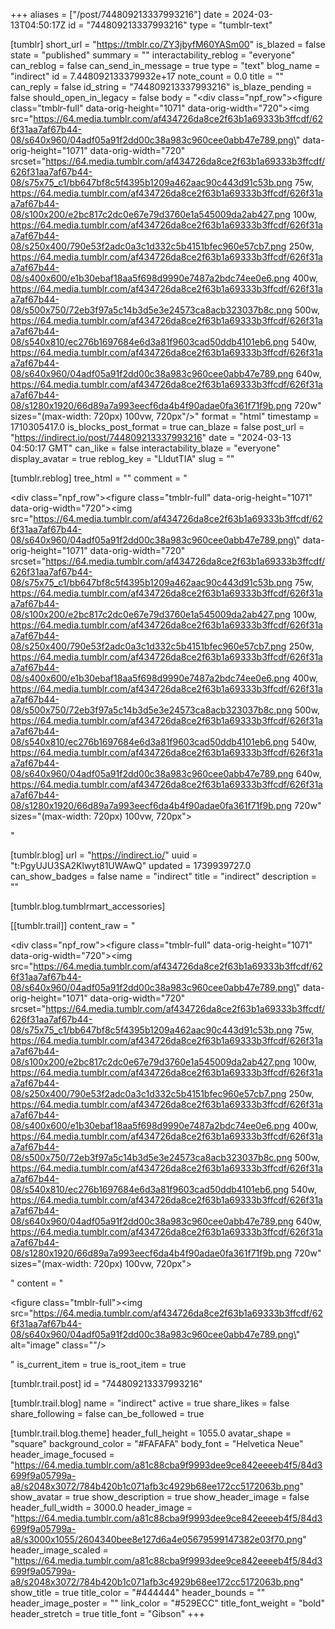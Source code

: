 +++
aliases = ["/post/744809213337993216"]
date = 2024-03-13T04:50:17Z
id = "744809213337993216"
type = "tumblr-text"

[tumblr]
short_url = "https://tmblr.co/ZY3jbyfM60YASm00"
is_blazed = false
state = "published"
summary = ""
interactability_reblog = "everyone"
can_reblog = false
can_send_in_message = true
type = "text"
blog_name = "indirect"
id = 7.448092133379932e+17
note_count = 0.0
title = ""
can_reply = false
id_string = "744809213337993216"
is_blaze_pending = false
should_open_in_legacy = false
body = "<div class=\"npf_row\"><figure class=\"tmblr-full\" data-orig-height=\"1071\" data-orig-width=\"720\"><img src=\"https://64.media.tumblr.com/af434726da8ce2f63b1a69333b3ffcdf/626f31aa7af67b44-08/s640x960/04adf05a91f2dd00c38a983c960cee0abb47e789.png\" data-orig-height=\"1071\" data-orig-width=\"720\" srcset=\"https://64.media.tumblr.com/af434726da8ce2f63b1a69333b3ffcdf/626f31aa7af67b44-08/s75x75_c1/bb647bf8c5f4395b1209a462aac90c443d91c53b.png 75w, https://64.media.tumblr.com/af434726da8ce2f63b1a69333b3ffcdf/626f31aa7af67b44-08/s100x200/e2bc817c2dc0e67e79d3760e1a545009da2ab427.png 100w, https://64.media.tumblr.com/af434726da8ce2f63b1a69333b3ffcdf/626f31aa7af67b44-08/s250x400/790e53f2adc0a3c1d332c5b4151bfec960e57cb7.png 250w, https://64.media.tumblr.com/af434726da8ce2f63b1a69333b3ffcdf/626f31aa7af67b44-08/s400x600/e1b30ebaf18aa5f698d9990e7487a2bdc74ee0e6.png 400w, https://64.media.tumblr.com/af434726da8ce2f63b1a69333b3ffcdf/626f31aa7af67b44-08/s500x750/72eb3f97a5c14b3d5e3e24573ca8acb323037b8c.png 500w, https://64.media.tumblr.com/af434726da8ce2f63b1a69333b3ffcdf/626f31aa7af67b44-08/s540x810/ec276b1697684e6d3a81f9603cad50ddb4101eb6.png 540w, https://64.media.tumblr.com/af434726da8ce2f63b1a69333b3ffcdf/626f31aa7af67b44-08/s640x960/04adf05a91f2dd00c38a983c960cee0abb47e789.png 640w, https://64.media.tumblr.com/af434726da8ce2f63b1a69333b3ffcdf/626f31aa7af67b44-08/s1280x1920/66d89a7a993eecf6da4b4f90adae0fa361f71f9b.png 720w\" sizes=\"(max-width: 720px) 100vw, 720px\"/></figure></div>"
format = "html"
timestamp = 1710305417.0
is_blocks_post_format = true
can_blaze = false
post_url = "https://indirect.io/post/744809213337993216"
date = "2024-03-13 04:50:17 GMT"
can_like = false
interactability_blaze = "everyone"
display_avatar = true
reblog_key = "LldutTIA"
slug = ""

[tumblr.reblog]
tree_html = ""
comment = "<p><div class=\"npf_row\"><figure class=\"tmblr-full\" data-orig-height=\"1071\" data-orig-width=\"720\"><img src=\"https://64.media.tumblr.com/af434726da8ce2f63b1a69333b3ffcdf/626f31aa7af67b44-08/s640x960/04adf05a91f2dd00c38a983c960cee0abb47e789.png\" data-orig-height=\"1071\" data-orig-width=\"720\" srcset=\"https://64.media.tumblr.com/af434726da8ce2f63b1a69333b3ffcdf/626f31aa7af67b44-08/s75x75_c1/bb647bf8c5f4395b1209a462aac90c443d91c53b.png 75w, https://64.media.tumblr.com/af434726da8ce2f63b1a69333b3ffcdf/626f31aa7af67b44-08/s100x200/e2bc817c2dc0e67e79d3760e1a545009da2ab427.png 100w, https://64.media.tumblr.com/af434726da8ce2f63b1a69333b3ffcdf/626f31aa7af67b44-08/s250x400/790e53f2adc0a3c1d332c5b4151bfec960e57cb7.png 250w, https://64.media.tumblr.com/af434726da8ce2f63b1a69333b3ffcdf/626f31aa7af67b44-08/s400x600/e1b30ebaf18aa5f698d9990e7487a2bdc74ee0e6.png 400w, https://64.media.tumblr.com/af434726da8ce2f63b1a69333b3ffcdf/626f31aa7af67b44-08/s500x750/72eb3f97a5c14b3d5e3e24573ca8acb323037b8c.png 500w, https://64.media.tumblr.com/af434726da8ce2f63b1a69333b3ffcdf/626f31aa7af67b44-08/s540x810/ec276b1697684e6d3a81f9603cad50ddb4101eb6.png 540w, https://64.media.tumblr.com/af434726da8ce2f63b1a69333b3ffcdf/626f31aa7af67b44-08/s640x960/04adf05a91f2dd00c38a983c960cee0abb47e789.png 640w, https://64.media.tumblr.com/af434726da8ce2f63b1a69333b3ffcdf/626f31aa7af67b44-08/s1280x1920/66d89a7a993eecf6da4b4f90adae0fa361f71f9b.png 720w\" sizes=\"(max-width: 720px) 100vw, 720px\"></figure></div></p>"

[tumblr.blog]
url = "https://indirect.io/"
uuid = "t:PgyUJU3SA2Klwyt81UWAwQ"
updated = 1739939727.0
can_show_badges = false
name = "indirect"
title = "indirect"
description = ""

[tumblr.blog.tumblrmart_accessories]

[[tumblr.trail]]
content_raw = "<p><div class=\"npf_row\"><figure class=\"tmblr-full\" data-orig-height=\"1071\" data-orig-width=\"720\"><img src=\"https://64.media.tumblr.com/af434726da8ce2f63b1a69333b3ffcdf/626f31aa7af67b44-08/s640x960/04adf05a91f2dd00c38a983c960cee0abb47e789.png\" data-orig-height=\"1071\" data-orig-width=\"720\" srcset=\"https://64.media.tumblr.com/af434726da8ce2f63b1a69333b3ffcdf/626f31aa7af67b44-08/s75x75_c1/bb647bf8c5f4395b1209a462aac90c443d91c53b.png 75w, https://64.media.tumblr.com/af434726da8ce2f63b1a69333b3ffcdf/626f31aa7af67b44-08/s100x200/e2bc817c2dc0e67e79d3760e1a545009da2ab427.png 100w, https://64.media.tumblr.com/af434726da8ce2f63b1a69333b3ffcdf/626f31aa7af67b44-08/s250x400/790e53f2adc0a3c1d332c5b4151bfec960e57cb7.png 250w, https://64.media.tumblr.com/af434726da8ce2f63b1a69333b3ffcdf/626f31aa7af67b44-08/s400x600/e1b30ebaf18aa5f698d9990e7487a2bdc74ee0e6.png 400w, https://64.media.tumblr.com/af434726da8ce2f63b1a69333b3ffcdf/626f31aa7af67b44-08/s500x750/72eb3f97a5c14b3d5e3e24573ca8acb323037b8c.png 500w, https://64.media.tumblr.com/af434726da8ce2f63b1a69333b3ffcdf/626f31aa7af67b44-08/s540x810/ec276b1697684e6d3a81f9603cad50ddb4101eb6.png 540w, https://64.media.tumblr.com/af434726da8ce2f63b1a69333b3ffcdf/626f31aa7af67b44-08/s640x960/04adf05a91f2dd00c38a983c960cee0abb47e789.png 640w, https://64.media.tumblr.com/af434726da8ce2f63b1a69333b3ffcdf/626f31aa7af67b44-08/s1280x1920/66d89a7a993eecf6da4b4f90adae0fa361f71f9b.png 720w\" sizes=\"(max-width: 720px) 100vw, 720px\"></figure></div></p>"
content = "<p><figure class=\"tmblr-full\"><img src=\"https://64.media.tumblr.com/af434726da8ce2f63b1a69333b3ffcdf/626f31aa7af67b44-08/s640x960/04adf05a91f2dd00c38a983c960cee0abb47e789.png\" alt=\"image\" class=\"\"/></figure></p>"
is_current_item = true
is_root_item = true

[tumblr.trail.post]
id = "744809213337993216"

[tumblr.trail.blog]
name = "indirect"
active = true
share_likes = false
share_following = false
can_be_followed = true

[tumblr.trail.blog.theme]
header_full_height = 1055.0
avatar_shape = "square"
background_color = "#FAFAFA"
body_font = "Helvetica Neue"
header_image_focused = "https://64.media.tumblr.com/a81c88cba9f9993dee9ce842eeeeb4f5/84d3699f9a05799a-a8/s2048x3072/784b420b1c071afb3c4929b68ee172cc5172063b.png"
show_avatar = true
show_description = true
show_header_image = false
header_full_width = 3000.0
header_image = "https://64.media.tumblr.com/a81c88cba9f9993dee9ce842eeeeb4f5/84d3699f9a05799a-a8/s3000x1055/2604340bee8e127d6a4e05679599147382e03f70.png"
header_image_scaled = "https://64.media.tumblr.com/a81c88cba9f9993dee9ce842eeeeb4f5/84d3699f9a05799a-a8/s2048x3072/784b420b1c071afb3c4929b68ee172cc5172063b.png"
show_title = true
title_color = "#444444"
header_bounds = ""
header_image_poster = ""
link_color = "#529ECC"
title_font_weight = "bold"
header_stretch = true
title_font = "Gibson"
+++
